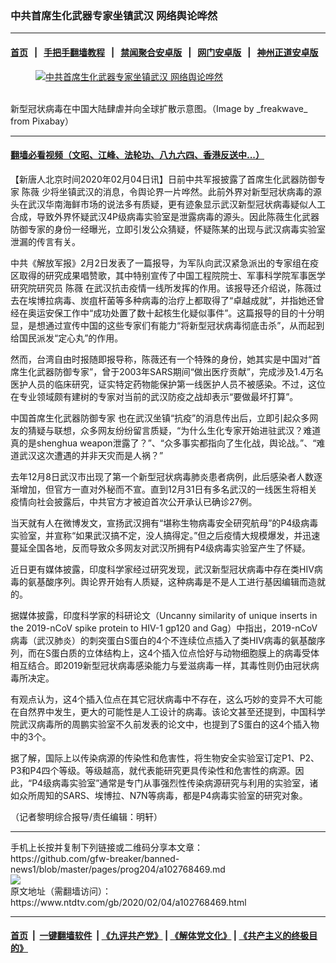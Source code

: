 ### 中共首席生化武器专家坐镇武汉 网络舆论哗然
------------------------

#### [首页](https://github.com/gfw-breaker/banned-news1/blob/master/README.md) &nbsp;&nbsp;|&nbsp;&nbsp; [手把手翻墙教程](https://github.com/gfw-breaker/guides/wiki) &nbsp;&nbsp;|&nbsp;&nbsp; [禁闻聚合安卓版](https://github.com/gfw-breaker/bn-android) &nbsp;&nbsp;|&nbsp;&nbsp; [网门安卓版](https://github.com/oGate2/oGate) &nbsp;&nbsp;|&nbsp;&nbsp; [神州正道安卓版](https://github.com/SzzdOgate/update) 



<div><div class="featured_image">
 <a href="https://i.ntdtv.com/assets/uploads/2020/02/coronavirus-4810201_1280.jpg" target="_blank">
  <figure>
   <img alt="中共首席生化武器专家坐镇武汉 网络舆论哗然" src="https://i.ntdtv.com/assets/uploads/2020/02/coronavirus-4810201_1280-800x450.jpg"/>
  </figure><br/>
 </a>
 <span class="caption">
  新型冠状病毒在中国大陆肆虐并向全球扩散示意图。（Image by _freakwave_ from Pixabay）
 </span>
</div>
</div><hr/>

#### [翻墙必看视频（文昭、江峰、法轮功、八九六四、香港反送中...）](http://167.172.214.107/home.html)

<div><div class="post_content" itemprop="articleBody">
 <p>
  【新唐人北京时间2020年02月04日讯】日前中共军报披露了首席生化武器防御专家
  <ok href="https://www.ntdtv.com/gb/陈薇.htm">
   陈薇
  </ok>
  少将坐镇武汉的消息，令舆论界一片哗然。此前外界对新型冠状病毒的源头在武汉华南海鲜市场的说法多有质疑，更有迹象显示武汉新型冠状病毒疑似人工合成，导致外界怀疑武汉4P级病毒实验室是泄露病毒的源头。因此陈薇生化武器防御专家的身份一经曝光，立即引发公众猜疑，怀疑陈某的出现与武汉病毒实验室泄漏的传言有关。
 </p>
 <p>
  中共《解放军报》2月2日发表了一篇报导，为军队向武汉紧急派出的专家组在疫区取得的研究成果唱赞歌，其中特别宣传了中国工程院院士、军事科学院军事医学研究院研究员
  <ok href="https://www.ntdtv.com/gb/陈薇.htm">
   陈薇
  </ok>
  在武汉抗击疫情一线所发挥的作用。该报导还介绍说，陈薇过去在埃博拉病毒、炭疽杆菌等多种病毒的治疗上都取得了“卓越成就”，并指她还曾经在奥运安保工作中“成功处置了数十起核生化疑似事件”。这篇报导的目的十分明显，是想通过宣传中国的这些专家们有能力“将新型冠状病毒彻底击杀”，从而起到给国民派发“定心丸”的作用。
 </p>
 <p>
  然而，台湾自由时报随即报导称，陈薇还有一个特殊的身份，她其实是中国对“首席生化武器防御专家”，曾于2003年SARS期间“做出医疗贡献”，完成涉及1.4万名医护人员的临床研究，证实特定药物能保护第一线医护人员不被感染。不过，这位在专业领域颇有建树的专家对当前的武汉防疫之战却表示“要做最坏打算”。
 </p>
 <p>
  <ok href="https://www.ntdtv.com/gb/中国首席生化武器防御专家.htm">
   中国首席生化武器防御专家
  </ok>
  也在武汉坐镇“抗疫”的消息传出后，立即引起众多网友的猜疑与联想，众多网友纷纷留言质疑，“为什么生化专家开始进驻武汉？难道真的是shenghua weapon泄露了？”、“众多事实都指向了生化战，舆论战。”、“难道武汉这次遭遇的并非天灾而是人祸？”
 </p>
 <p>
  去年12月8日武汉市出现了第一个新型冠状病毒肺炎患者病例，此后感染者人数逐渐增加，但官方一直对外秘而不宣。直到12月31日有多名武汉的一线医生将相关疫情向社会披露后，中共官方才被迫首次公开承认已确诊27例。
 </p>
 <p>
  当天就有人在微博发文，宣扬武汉拥有“堪称生物病毒安全研究航母”的P4级病毒实验室，并宣称“如果武汉搞不定，没人搞得定。”但之后疫情大规模爆发，并迅速蔓延全国各地，反而导致众多网友对武汉所拥有P4级病毒实验室产生了怀疑。
 </p>
 <p>
  近日更有媒体披露，印度科学家经过研究发现，武汉新型冠状病毒中存在类HIV病毒的氨基酸序列。舆论界开始有人质疑，这种病毒是不是人工进行基因编辑而造就的。
 </p>
 <p>
  据媒体披露，印度科学家的科研论文（Uncanny similarity of unique inserts in the 2019-nCoV spike protein to HIV-1 gp120 and Gag）中指出，2019-nCoV病毒（武汉肺炎）的刺突蛋白S蛋白的4个不连续位点插入了类HIV病毒的氨基酸序列，而在S蛋白质的立体结构上，这4个插入位点恰好与动物细胞膜上的病毒受体相互结合。即2019新型冠状病毒感染能力与爱滋病毒一样，其毒性则仍由冠状病毒所决定。
 </p>
 <p>
  有观点认为，这4个插入位点在其它冠状病毒中不存在，这么巧妙的变异不大可能在自然界中发生，更大的可能性是人工设计的病毒。该论文甚至还提到，中国科学院武汉病毒所的周鹏实验室不久前发表的论文中，也提到了S蛋白的这4个插入物中的3个。
 </p>
 <p>
  据了解，国际上以传染病源的传染性和危害性，将生物安全实验室订定P1、P2、P3和P4四个等级。等级越高，就代表能研究更具传染性和危害性的病源。因此，“P4级病毒实验室”通常是专门从事强烈性传染病源研究与利用的实验室，诸如众所周知的SARS、埃博拉、N7N等病毒，都是P4病毒实验室的研究对象。
 </p>
 <p>
  （记者黎明综合报导/责任编辑：明轩）
 </p>
 <div class="single_ad">
 </div>
</div>
</div>
<hr/>
手机上长按并复制下列链接或二维码分享本文章：<br/>
https://github.com/gfw-breaker/banned-news1/blob/master/pages/prog204/a102768469.md <br/>
<a href='https://github.com/gfw-breaker/banned-news1/blob/master/pages/prog204/a102768469.md'><img src='https://github.com/gfw-breaker/banned-news1/blob/master/pages/prog204/a102768469.md.png'/></a> <br/>
原文地址（需翻墙访问）：https://www.ntdtv.com/gb/2020/02/04/a102768469.html


------------------------
#### [首页](https://github.com/gfw-breaker/banned-news1/blob/master/README.md) &nbsp;|&nbsp; [一键翻墙软件](https://github.com/gfw-breaker/nogfw/blob/master/README.md) &nbsp;| [《九评共产党》](https://github.com/gfw-breaker/9ping.md/blob/master/README.md#九评之一评共产党是什么) | [《解体党文化》](https://github.com/gfw-breaker/jtdwh.md/blob/master/README.md) | [《共产主义的终极目的》](https://github.com/gfw-breaker/gczydzjmd.md/blob/master/README.md)


<img src='http://gfw-breaker.win/banned-news/pages/prog204/a102768469.md' width='0px' height='0px'/>